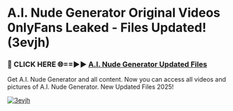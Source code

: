 # A.I. Nude Generator Original Videos 0nlyFans Leaked - Files Updated! (3evjh)

<h3>🔴 CLICK HERE 🌐==►► <a href="https://tinyurl.com/52m3yx9h" rel="nofollow">A.I. Nude Generator Updated Files</a></h3>

Get A.I. Nude Generator and all content. Now you can access all videos and pictures of A.I. Nude Generator. New Updated Files 2025!

[![3evjh](https://i.imgur.com/TnHtlc8.gif)](https://tinyurl.com/52m3yx9h)
